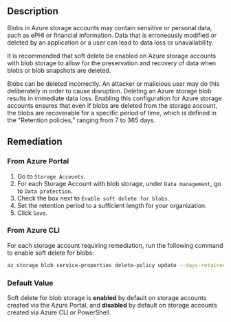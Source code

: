 ## Description

Blobs in Azure storage accounts may contain sensitive or personal data, such as ePHI or financial information. Data that is erroneously modified or deleted by an application or a user can lead to data loss or unavailability.

It is recommended that soft delete be enabled on Azure storage accounts with blob storage to allow for the preservation and recovery of data when blobs or blob snapshots are deleted.

Blobs can be deleted incorrectly. An attacker or malicious user may do this deliberately in order to cause disruption. Deleting an Azure storage blob results in immediate data loss. Enabling this configuration for Azure storage accounts ensures that even if blobs are deleted from the storage account, the blobs are recoverable for a specific period of time, which is defined in the "Retention policies," ranging from 7 to 365 days.

## Remediation

### From Azure Portal

1. Go to `Storage Accounts`.
2. For each Storage Account with blob storage, under `Data management`, go to `Data protection`.
3. Check the box next to `Enable soft delete for blobs`.
4. Set the retention period to a sufficient length for your organization.
5. Click `Save`.

### From Azure CLI

For each storage account requiring remediation, run the following command to enable soft delete for blobs:

```bash
az storage blob service-properties delete-policy update --days-retained <retention-days> --account-name <storage-account> --enable true
```

### Default Value

Soft delete for blob storage is **enabled** by default on storage accounts created via the Azure Portal, and **disabled** by default on storage accounts created via Azure CLI or PowerShell.
